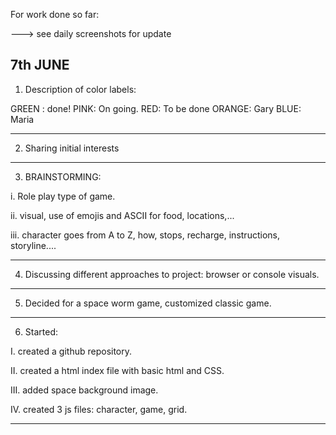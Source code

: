 
For work done so far:

---> see daily screenshots for update

7th JUNE
--------

1. Description of color labels:

GREEN : done!
PINK: On going.
RED: To be done
ORANGE: Gary
BLUE: Maria

-------------------------
 
 2. Sharing initial interests

 -------------------------
 3. BRAINSTORMING:
  
  i. Role play type of game.
  
  ii. visual, use of emojis and ASCII for food, locations,...
  
  iii. character goes from A to Z, how, stops, recharge, instructions, storyline....

---------------------------------

4. Discussing different approaches to project: browser or console visuals.

 ----------------------------------

 5. Decided for a space worm game, customized classic game.

 ------------------------------------------------------

 6. Started:

  I. created a github repository.

  II. created a html index file with basic html and CSS.

  III. added space background image.
  
  IV. created 3 js files: character, game, grid.

  -------------------------------------------------
